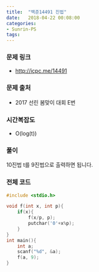 ```yaml
---
title:  "백준14491 진법"
date:   2018-04-22 00:08:00
categories:
- Sunrin-PS
tags:
---
```


### 문제 링크
* http://icpc.me/14491

### 문제 출처
* 2017 선린 봄맞이 대회 E번

### 시간복잡도
* O(log(t))

### 풀이
10진법 t를 9진법으로 출력하면 됩니다.

### 전체 코드
```cpp
#include <stdio.h>

void f(int x, int p){
	if(x){
		f(x/p, p);
		putchar('0'+x%p);
	}
}
int main(){
	int a;
	scanf("%d", &a);
	f(a, 9);
}
```
